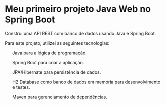 <h1>Meu primeiro projeto Java Web no Spring Boot</h1>
Construi uma API REST com banco de dados usando Java e Spring Boot.

Para este projeto, utilizei as seguintes tecnologias:<br>

<ul>Java para a lógica de programação.</ul>
<ul>Spring Boot para criar a aplicação.</ul>
<ul>JPA/Hibernate para persistência de dados.</ul>
<ul>H2 Database como banco de dados em memória para desenvolvimento e testes.</ul>
<ul>Maven para gerenciamento de dependências.</ul>

